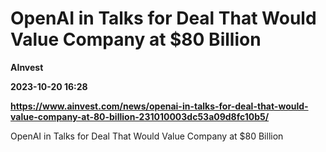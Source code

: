 # OpenAI in Talks for Deal That Would Value Company at $80 Billion
**AInvest**

**2023-10-20 16:28**

**https://www.ainvest.com/news/openai-in-talks-for-deal-that-would-value-company-at-80-billion-231010003dc53a09d8fc10b5/**

OpenAI in Talks for Deal That Would Value Company at $80 Billion